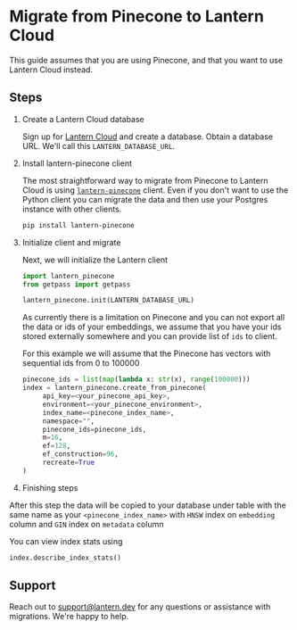 # Migrate from Pinecone to Lantern Cloud

This guide assumes that you are using Pinecone, and that you want to use Lantern Cloud instead.

## Steps

1. Create a Lantern Cloud database

   Sign up for [Lantern Cloud](/) and create a database. Obtain a database URL. We'll call this `LANTERN_DATABASE_URL`.

2. Install lantern-pinecone client

   The most straightforward way to migrate from Pinecone to Lantern Cloud is using [`lantern-pinecone`](https://github.com/lanterndata/lantern-python/blob/main/lantern_pinecone/README.md) client.
   Even if you don't want to use the Python client you can migrate the data and then use your Postgres instance with other clients.

   ```bash
   pip install lantern-pinecone
   ```

3. Initialize client and migrate

   Next, we will initialize the Lantern client

   ```python
   import lantern_pinecone
   from getpass import getpass

   lantern_pinecone.init(LANTERN_DATABASE_URL)
   ```

   As currently there is a limitation on Pinecone and you can not export all the data or ids of your embeddings, we assume that you have your ids stored externally somewhere and you can provide list of `ids` to client.

   For this example we will assume that the Pinecone has vectors with sequential ids from 0 to 100000

   ```python
   pinecone_ids = list(map(lambda x: str(x), range(100000)))
   index = lantern_pinecone.create_from_pinecone(
        api_key=<your_pinecone_api_key>,
        environment=<your_pinecone_environment>,
        index_name=<pinecone_index_name>,
        namespace="",
        pinecone_ids=pinecone_ids,
        m=16,
        ef=128,
        ef_construction=96,
        recreate=True
   )
   ```

4. Finishing steps

After this step the data will be copied to your database under table with the same name as your `<pinecone_index_name>` with `HNSW` index on `embedding` column and `GIN` index on `metadata` column

You can view index stats using

```python
index.describe_index_stats()
```

## Support

Reach out to support@lantern.dev for any questions or assistance with migrations. We're happy to help.
